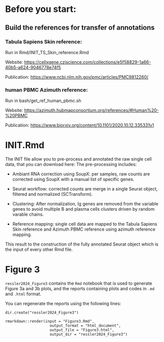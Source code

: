 # Before you start:

## Build the references for transfer of annotations

### Tabula Sapiens Skin reference:

Run in Rmd/INIT_TS_Skin_reference.Rmd

Website: https://cellxgene.cziscience.com/collections/e5f58829-1a66-40b5-a624-9046778e74f5

Publication: https://www.ncbi.nlm.nih.gov/pmc/articles/PMC9812260/

### human PBMC Azimuth reference:

Run in bash/get_ref_human_pbmc.sh

Website: https://azimuth.hubmapconsortium.org/references/#Human%20-%20PBMC

Publication: https://www.biorxiv.org/content/10.1101/2020.10.12.335331v1

# INIT.Rmd

The INIT file allow you to pre-process and annotated the raw single cell data, that you can download here:
The pre-processing includes:

- Ambiant RNA correction using SoupX: per samples, raw counts are corrected using SoupX with a manual list of specific genes.

- Seurat workflow: corrected counts are merge in a single Seurat object, filtered and normalized (SCTransform). 

- Clustering: After normalization, Ig genes are removed from the variable genes to avoid multiple B and plasma cells clusters driven by random varable chains.

- Reference mapping: single cell data are mapped to the Tabula Sapiens Skin reference and Azimuth PBMC reference using azimuth reference mapping.

This result to the construction of the fully annotated Seurat object which is the input of every other Rmd file.

# Figure 3

`ressler2024_Figure3` contains the `Rmd` notebook that is used to generate Figure 3a and 3b plots, and the reports containing plots and codes in `.md` and `.html` format.

You can regenerate the reports using the following lines: 
```{r}
dir.create("ressler2024_Figure3")

rmarkdown::render(input = "Figure3.Rmd", 
                    output_format = "html_document",
                    output_file = "Figure3.html",
                    output_dir = "ressler2024_Figure3")
```


